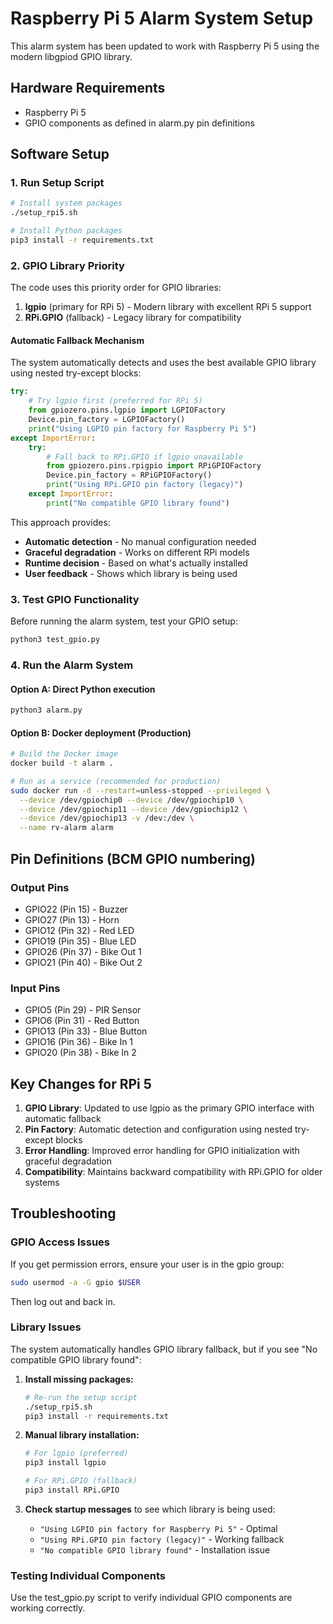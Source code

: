 # Raspberry Pi 5 Alarm System Setup

This alarm system has been updated to work with Raspberry Pi 5 using the modern libgpiod GPIO library.

## Hardware Requirements
- Raspberry Pi 5
- GPIO components as defined in alarm.py pin definitions

## Software Setup

### 1. Run Setup Script
```bash
# Install system packages
./setup_rpi5.sh

# Install Python packages
pip3 install -r requirements.txt
```

### 2. GPIO Library Priority
The code uses this priority order for GPIO libraries:
1. **lgpio** (primary for RPi 5) - Modern library with excellent RPi 5 support
2. **RPi.GPIO** (fallback) - Legacy library for compatibility

#### Automatic Fallback Mechanism
The system automatically detects and uses the best available GPIO library using nested try-except blocks:

```python
try:
    # Try lgpio first (preferred for RPi 5)
    from gpiozero.pins.lgpio import LGPIOFactory
    Device.pin_factory = LGPIOFactory()
    print("Using LGPIO pin factory for Raspberry Pi 5")
except ImportError:
    try:
        # Fall back to RPi.GPIO if lgpio unavailable
        from gpiozero.pins.rpigpio import RPiGPIOFactory
        Device.pin_factory = RPiGPIOFactory()
        print("Using RPi.GPIO pin factory (legacy)")
    except ImportError:
        print("No compatible GPIO library found")
```

This approach provides:
- **Automatic detection** - No manual configuration needed
- **Graceful degradation** - Works on different RPi models
- **Runtime decision** - Based on what's actually installed
- **User feedback** - Shows which library is being used

### 3. Test GPIO Functionality
Before running the alarm system, test your GPIO setup:
```bash
python3 test_gpio.py
```

### 4. Run the Alarm System

#### Option A: Direct Python execution
```bash
python3 alarm.py
```

#### Option B: Docker deployment (Production)
```bash
# Build the Docker image
docker build -t alarm .

# Run as a service (recommended for production)
sudo docker run -d --restart=unless-stopped --privileged \
  --device /dev/gpiochip0 --device /dev/gpiochip10 \
  --device /dev/gpiochip11 --device /dev/gpiochip12 \
  --device /dev/gpiochip13 -v /dev:/dev \
  --name rv-alarm alarm
```

## Pin Definitions (BCM GPIO numbering)

### Output Pins
- GPIO22 (Pin 15) - Buzzer
- GPIO27 (Pin 13) - Horn
- GPIO12 (Pin 32) - Red LED
- GPIO19 (Pin 35) - Blue LED  
- GPIO26 (Pin 37) - Bike Out 1
- GPIO21 (Pin 40) - Bike Out 2

### Input Pins
- GPIO5 (Pin 29) - PIR Sensor
- GPIO6 (Pin 31) - Red Button
- GPIO13 (Pin 33) - Blue Button
- GPIO16 (Pin 36) - Bike In 1
- GPIO20 (Pin 38) - Bike In 2

## Key Changes for RPi 5

1. **GPIO Library**: Updated to use lgpio as the primary GPIO interface with automatic fallback
2. **Pin Factory**: Automatic detection and configuration using nested try-except blocks
3. **Error Handling**: Improved error handling for GPIO initialization with graceful degradation
4. **Compatibility**: Maintains backward compatibility with RPi.GPIO for older systems

## Troubleshooting

### GPIO Access Issues
If you get permission errors, ensure your user is in the gpio group:
```bash
sudo usermod -a -G gpio $USER
```
Then log out and back in.

### Library Issues
The system automatically handles GPIO library fallback, but if you see "No compatible GPIO library found":

1. **Install missing packages:**
   ```bash
   # Re-run the setup script
   ./setup_rpi5.sh
   pip3 install -r requirements.txt
   ```

2. **Manual library installation:**
   ```bash
   # For lgpio (preferred)
   pip3 install lgpio
   
   # For RPi.GPIO (fallback)
   pip3 install RPi.GPIO
   ```

3. **Check startup messages** to see which library is being used:
   - `"Using LGPIO pin factory for Raspberry Pi 5"` - Optimal
   - `"Using RPi.GPIO pin factory (legacy)"` - Working fallback
   - `"No compatible GPIO library found"` - Installation issue


### Testing Individual Components
Use the test_gpio.py script to verify individual GPIO components are working correctly.
